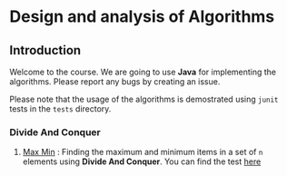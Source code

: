 # Design and analysis of Algorithms

## Introduction
Welcome to the course. We are going to use **Java** for implementing the algorithms. Please report any bugs by creating an issue. 

Please note that the usage of the algorithms is demostrated using `junit` tests in the `tests` directory. 

### Divide And Conquer

1. [Max Min](https://github.com/ShaziaManzoor/MCA-3T1-C/tree/master/src/main/java/edu/iust/algorithms/divideandconquer) : Finding the maximum and minimum items in a set of `n` elements using **Divide And Conquer**. You can find the test [here](https://github.com/ShaziaManzoor/MCA-3T1-C/tree/master/src/test/java/edu/iust/algorithms/divideandconquer)
